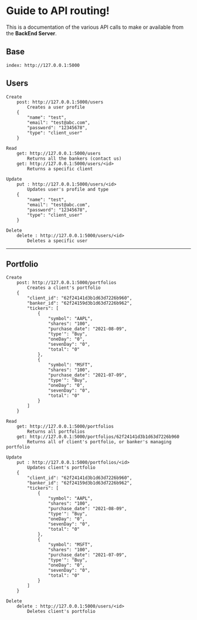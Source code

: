 # Guide to API routing!

This is a documentation of the various API calls to make or available from the **BackEnd Server**.

## Base
    index: http://127.0.0.1:5000

## Users
    Create
        post: http://127.0.0.1:5000/users
            Creates a user profile
        {
            "name": "test",
            "email": "test@abc.com",
            "password": "12345678",
            "type": "client_user"
        }
    
    Read
        get: http://127.0.0.1:5000/users
            Returns all the bankers (contact us)
        get: http://127.0.0.1:5000/users/<id>
            Returns a specific client
    
    Update
        put : http://127.0.0.1:5000/users/<id>
            Updates user's profile and type
        {
            "name": "test",
            "email": "test@abc.com",
            "password": "12345678",
            "type": "client_user"
        }
    
    Delete
        delete : http://127.0.0.1:5000/users/<id>
            Deletes a specific user

---
## Portfolio
    Create
        post: http://127.0.0.1:5000/portfolios
            Creates a client's portfolio
        {
            "client_id": "62f24141d3b1d63d7226b960",
            "banker_id": "62f24159d3b1d63d7226b962",
            "tickers": [
                {
                    "symbol": "AAPL", 
                    "shares": "100", 
                    "purchase_date": "2021-08-09",
                    "type'": "Buy", 
                    "oneDay": "0", 
                    "sevenDay": "0", 
                    "total": "0"
                },
                {
                    "symbol": "MSFT", 
                    "shares": "100", 
                    "purchase_date": "2021-07-09",
                    "type'": "Buy", 
                    "oneDay": "0", 
                    "sevenDay": "0", 
                    "total": "0"
                }
            ]
        }
	
    Read
        get: http://127.0.0.1:5000/portfolios
            Returns all portfolios
        get: http://127.0.0.1:5000/portfolios/62f24141d3b1d63d7226b960
            Returns all of client's portfolio, or banker's managing portfolio

    Update
        put : http://127.0.0.1:5000/portfolios/<id>
            Updates client's portfolio
        {
            "client_id": "62f24141d3b1d63d7226b960",
            "banker_id": "62f24159d3b1d63d7226b962",
            "tickers": [
                {
                    "symbol": "AAPL", 
                    "shares": "100", 
                    "purchase_date": "2021-08-09",
                    "type'": "Buy", 
                    "oneDay": "0", 
                    "sevenDay": "0", 
                    "total": "0"
                },
                {
                    "symbol": "MSFT", 
                    "shares": "100", 
                    "purchase_date": "2021-07-09",
                    "type'": "Buy", 
                    "oneDay": "0", 
                    "sevenDay": "0", 
                    "total": "0"
                }
            ]
        }
    
    Delete
        delete : http://127.0.0.1:5000/users/<id>
            Deletes client's portfolio
